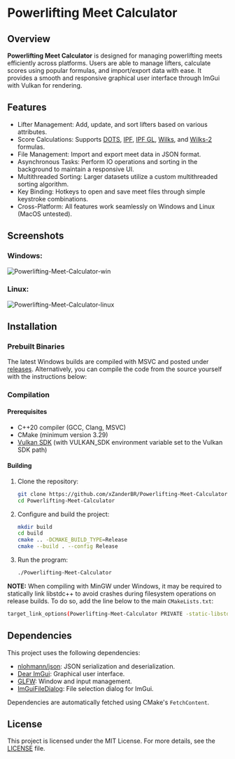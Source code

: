 # Powerlifting Meet Calculator
## Overview
**Powerlifting Meet Calculator** is designed for managing powerlifting meets efficiently across platforms. Users are able to manage lifters, calculate scores using popular formulas, and import/export data with ease. It provides a smooth and responsive graphical user interface through ImGui with Vulkan for rendering.

## Features
- Lifter Management: Add, update, and sort lifters based on various attributes.
- Score Calculations: Supports [DOTS](https://drive.google.com/file/d/1GG22jYL3JaalTUydcigkZNCjddtH-0rv/view), [IPF](https://www.powerlifting.sport/fileadmin/ipf/data/ipf-formula/Models_Evaluation-I-2020.pdf), [IPF GL](https://www.powerlifting.sport/fileadmin/ipf/data/ipf-formula/IPF_GL_Coefficients-2020.pdf), [Wilks](https://www.powerlifting.sport/fileadmin/ipf/data/ipf-formula/Models_Evaluation-I-2020.pdf), and [Wilks-2](https://worldpowerlifting.com/wilks-formula/) formulas.
- File Management: Import and export meet data in JSON format.
- Asynchronous Tasks: Perform IO operations and sorting in the background to maintain a responsive UI.
- Multithreaded Sorting: Larger datasets utilize a custom multithreaded sorting algorithm.
- Key Binding: Hotkeys to open and save meet files through simple keystroke combinations.
- Cross-Platform: All features work seamlessly on Windows and Linux (MacOS untested).

## Screenshots
### Windows:
![Powerlifting-Meet-Calculator-win](https://github.com/user-attachments/assets/3e99fd69-2eaa-49db-af12-33b3d7c42e6b)

### Linux:
![Powerlifting-Meet-Calculator-linux](https://github.com/user-attachments/assets/6c603b68-a832-435f-ad7f-9edec464c554)


## Installation

### Prebuilt Binaries
The latest Windows builds are compiled with MSVC and posted under [releases](https://github.com/xZanderBR/Powerlifting-Meet-Calculator/releases). Alternatively, you can compile the code from the source yourself with the instructions below:

### Compilation
#### Prerequisites
- C++20 compiler (GCC, Clang, MSVC)
- CMake (minimum version 3.29)
- [Vulkan SDK](https://vulkan.lunarg.com/) (with VULKAN_SDK environment variable set to the Vulkan SDK path)

#### Building
1. Clone the repository:
   ```bash
   git clone https://github.com/xZanderBR/Powerlifting-Meet-Calculator
   cd Powerlifting-Meet-Calculator
   ```
2. Configure and build the project:
   ```bash
   mkdir build
   cd build
   cmake .. -DCMAKE_BUILD_TYPE=Release
   cmake --build . --config Release
   ```
3. Run the program:
   ```bash
   ./Powerlifting-Meet-Calculator
   ```

**NOTE:** When compiling with MinGW under Windows, it may be required to statically link libstdc++ to avoid crashes during filesystem operations on release builds. To do so, add the line below to the main `CMakeLists.txt`:
```bash
target_link_options(Powerlifting-Meet-Calculator PRIVATE -static-libstdc++)
```

## Dependencies
This project uses the following dependencies:
- [nlohmann/json](https://github.com/nlohmann/json): JSON serialization and deserialization.
- [Dear ImGui](https://github.com/ocornut/imgui): Graphical user interface.
- [GLFW](https://github.com/glfw/glfw): Window and input management.
- [ImGuiFileDialog](https://github.com/aiekick/ImGuiFileDialog): File selection dialog for ImGui.

Dependencies are automatically fetched using CMake's `FetchContent`.

## License
This project is licensed under the MIT License. For more details, see the [LICENSE](https://github.com/xZanderBR/Powerlifting-Meet-Calculator/blob/main/LICENSE) file.
